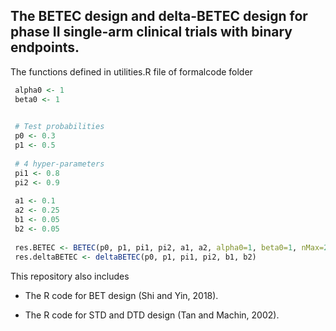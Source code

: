 ## The BETEC design and delta-BETEC design for phase II single-arm clinical trials with binary endpoints.

The functions defined in utilities.R file of formalcode folder

```R
 alpha0 <- 1
 beta0 <- 1

 
 # Test probabilities
 p0 <- 0.3
 p1 <- 0.5
 
 # 4 hyper-parameters
 pi1 <- 0.8
 pi2 <- 0.9
 
 a1 <- 0.1
 a2 <- 0.25
 b1 <- 0.05
 b2 <- 0.05
 
 res.BETEC <- BETEC(p0, p1, pi1, pi2, a1, a2, alpha0=1, beta0=1, nMax=200, N=10000)
 res.deltaBETEC <- deltaBETEC(p0, p1, pi1, pi2, b1, b2)
```


This repository also includes 

- The R code for BET design (Shi and Yin, 2018).

- The R code for STD and DTD design (Tan and Machin, 2002).
